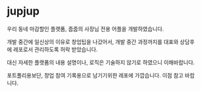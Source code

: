 # jupjup

우리 동네 마감할인 플랫폼, 줍줍의 사장님 전용 어플을 개발하였습니다.

개발 중간에 일신상의 이유로 창업팁을 나갔어서, 개발 중간 과정까지를 대표와 상담후에 레포로서 관리하도록 허락 받았습니다.

대신 자세한 플랫폼의 내용 설명이나, 로직은 기술하지 않기로 하였으니 이해바랍니다.

포트폴리용보단, 창업 참여 기록용으로 남기기위한 레포에 가깝습니다. 이점 참고 바랍니다.

